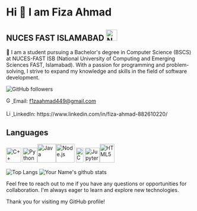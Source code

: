 # Hi 👋 I am Fiza Ahmad
## NUCES FAST ISLAMABAD <img src="https://upload.wikimedia.org/wikipedia/en/e/e4/National_University_of_Computer_and_Emerging_Sciences_logo.png" alt="Nuces-Fast" width="30" height="30"> 

🌱 I am a student pursuing a Bachelor's degree in Computer Science (BSCS) at NUCES-FAST ISB (National University of Computing and Emerging Sciences FAST, Islamabad). With a passion for programming and problem-solving, I strive to expand my knowledge and skills in the field of software development.

![GitHub followers](https://img.shields.io/github/followers/Fizaahmad14?style=social)

<a href="mailto:f1zaahmad449@gmail.com">
  <img src="https://upload.wikimedia.org/wikipedia/commons/7/7e/Gmail_icon_%282020%29.svg" alt="Gmail" width="15" height="15">
</a> Email: <a href="mailto:f1zaahmad449@gmail.com">f1zaahmad449@gmail.com</a>  
<br>
<br>
<a href="https://www.linkedin.com/in/fiza-ahmad-882610220/">
  <img src="https://upload.wikimedia.org/wikipedia/commons/c/ca/LinkedIn_logo_initials.png" alt="LinkedIn" width="15" height="15">
</a> LinkedIn: https://www.linkedin.com/in/fiza-ahmad-882610220/

## Languages

<img src="https://upload.wikimedia.org/wikipedia/commons/1/18/ISO_C%2B%2B_Logo.svg" alt="C++" width="40" height="40">  <img src="https://upload.wikimedia.org/wikipedia/commons/c/c3/Python-logo-notext.svg" alt="Python" width="40" height="40"><img src="https://upload.wikimedia.org/wikipedia/en/3/30/Java_programming_language_logo.svg" alt="Java" width="50" height="50"><img src="https://upload.wikimedia.org/wikipedia/commons/d/d9/Node.js_logo.svg" alt="Node.js" width="50" height="50"> <img src="https://upload.wikimedia.org/wikipedia/commons/3/35/The_C_Programming_Language_logo.svg" alt="C" width="20" height="40"> <img src="https://upload.wikimedia.org/wikipedia/commons/3/38/Jupyter_logo.svg" alt="Jupyter Notebook" width="40" height="40"><img src="https://upload.wikimedia.org/wikipedia/commons/6/61/HTML5_logo_and_wordmark.svg" alt="HTML5" width="40" height="50">



![Top Langs](https://github-readme-stats.vercel.app/api/top-langs/?username=Fizaahmad14&layout=compact&theme=radical)
![Your Name's github stats](https://github-readme-stats.vercel.app/api?username=Fizaahmad14&show_icons=true&count_private=true&theme=radical)

Feel free to reach out to me if you have any questions or opportunities for collaboration. I'm always eager to learn and explore new technologies.

Thank you for visiting my GitHub profile!


<!---
Fizaahmad14/Fizaahmad14 is a ✨ special ✨ repository because its `README.md` (this file) appears on your GitHub profile.
You can click the Preview link to take a look at your changes.
--->
